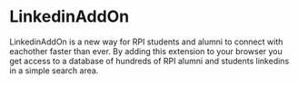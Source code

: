 # LinkedinAddOn

LinkedinAddOn is a new way for RPI students and alumni to connect with eachother faster than ever. By adding this extension to your browser you get access to a database of hundreds of RPI alumni and students linkedins in a simple search area.
 
